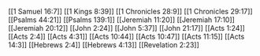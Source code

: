 [[1 Samuel 16:7]]
[[1 Kings 8:39]]
[[1 Chronicles 28:9]]
[[1 Chronicles 29:17]]
[[Psalms 44:21]]
[[Psalms 139:1]]
[[Jeremiah 11:20]]
[[Jeremiah 17:10]]
[[Jeremiah 20:12]]
[[John 2:24]]
[[John 5:37]]
[[John 21:17]]
[[Acts 1:24]]
[[Acts 2:4]]
[[Acts 4:31]]
[[Acts 10:44]]
[[Acts 10:47]]
[[Acts 11:15]]
[[Acts 14:3]]
[[Hebrews 2:4]]
[[Hebrews 4:13]]
[[Revelation 2:23]]
